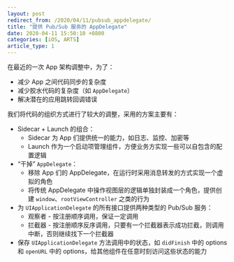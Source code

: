 ```yaml
---
layout: post
redirect_from: /2020/04/11/pubsub_appdelegate/
title: "提供 Pub/Sub 服务的 AppDelegate"
date: 2020-04-11 15:50:10 +0800
categories: [iOS, ARTS]
article_type: 1
---
```


在最近的一次 App 架构调整中，为了：

- 减少 App 之间代码同步的复杂度
- 减少胶水代码的复杂度（如 `AppDelegate`）
- 解决潜在的应用跳转回调错误


我们将代码的组织方式进行了较大的调整，采用的方案主要有：

- Sidecar + Launch 的组合：
  - Sidecar 为 App 们提供统一的能力，如日志、监控、加密等
  - Launch 作为一个启动项管理组件，方便业务方实现一些可以自包含的配置逻辑
- “干掉” `AppDelegate`：
  - 移除 App 们的 AppDelegate，在运行时采用消息转发的方式实现一个虚拟的角色
  - 将传统 AppDelegate 中操作视图层的逻辑单独封装成一个角色，提供创建 `window`、`rootViewController`  之类的行为
- 为 `UIApplicationDelegate` 的所有接口提供两种类型的 Pub/Sub 服务：
  - 观察者 - 按注册顺序调用，保证一定调用
  - 拦截器 - 按注册顺序反序调用，只要有一个拦截器表示成功拦截，则调用中断，否则继续找下一个拦截器
- 保存 `UIApplicationDelegate` 方法调用中的状态，如 `didFinish` 中的 options 和 `openURL` 中的 options，给其他组件在任意时刻访问这些状态的能力